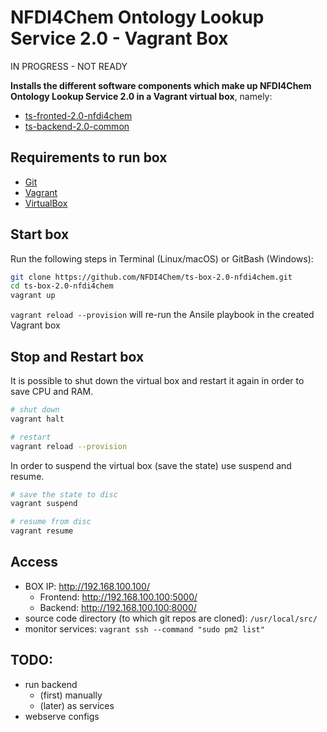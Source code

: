 
# NFDI4Chem Ontology Lookup Service 2.0 - Vagrant Box

IN PROGRESS - NOT READY 

**Installs the different software components which make up NFDI4Chem Ontology Lookup Service 2.0 in a Vagrant virtual box**, namely:
* [ts-fronted-2.0-nfdi4chem](https://github.com/NFDI4Chem/ts-fronted-2.0-nfdi4chem)
* [ts-backend-2.0-common ](https://github.com/NFDI4Chem/ts-backend-2.0-common)



## Requirements to run box
* [Git](https://git-scm.com/downloads)
* [Vagrant](https://www.vagrantup.com/downloads.html)
* [VirtualBox](https://www.virtualbox.org/wiki/Downloads)


## Start box

Run the following steps in Terminal (Linux/macOS) or GitBash (Windows):
```bash
git clone https://github.com/NFDI4Chem/ts-box-2.0-nfdi4chem.git
cd ts-box-2.0-nfdi4chem
vagrant up
```
`vagrant reload --provision` will re-run the Ansile playbook in the created Vagrant box


## Stop and Restart box

It is possible to shut down the virtual box and restart it again in order to save CPU and RAM.

```bash
# shut down
vagrant halt

# restart
vagrant reload --provision
```

In order to suspend the virtual box (save the state) use suspend and resume.

```bash
# save the state to disc
vagrant suspend

# resume from disc
vagrant resume
```

## Access
* BOX IP: http://192.168.100.100/
    * Frontend: http://192.168.100.100:5000/
    * Backend: http://192.168.100.100:8000/
* source code directory (to which git repos are cloned): `/usr/local/src/`
* monitor services: `vagrant ssh --command "sudo pm2 list"`

## TODO:
* run backend 
    * (first) manually
    * (later) as services
* webserve configs
